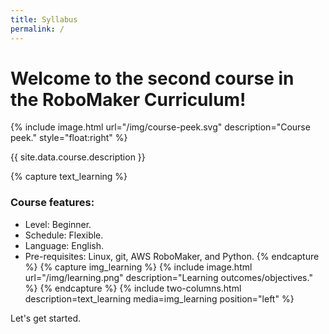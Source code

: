 ```yaml
---
title: Syllabus
permalink: /
---
```



# Welcome to the second course in the RoboMaker Curriculum!

{% include image.html url="/img/course-peek.svg" description="Course peek." style="float:right" %}

{{ site.data.course.description }}

{% capture text_learning %}
### Course features:
- Level: Beginner.
- Schedule: Flexible.
- Language: English.
- Pre-requisites: Linux, git, AWS RoboMaker, and Python.
{% endcapture %}
{% capture img_learning %}
{% include image.html url="/img/learning.png" description="Learning outcomes/objectives." %}
{% endcapture %}
{% include two-columns.html description=text_learning media=img_learning position="left" %}


Let's get started.
